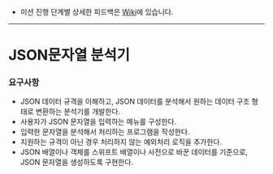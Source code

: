 
- 미션 진행 단계별 상세한 피드백은 [Wiki](https://github.com/youth27/swift-jsonparser/wiki/JSONParser-Feedback-Wiki)에 있습니다.

***

# JSON문자열 분석기
### 요구사항
- JSON 데이터 규격을 이해하고, JSON 데이터를 분석해서 원하는 데이터 구조 형태로 변환하는 분석기를 개발한다.
- 사용자가 JSON 문자열을 입력하는 메뉴를 구성한다.
- 입력한 문자열을 분석해서 처리하는 프로그램을 작성한다.
- 지원하는 규격이 아닌 경우 처리하지 않는 예외처리 로직을 추가한다.
- JSON 배열이나 객체를 스위프트 배열이나 사전으로 바꾼 데이터를 기준으로, JSON 문자열을 생성하도록 구현한다.

